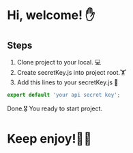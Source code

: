 # Hi, welcome! ✋

## Steps
1. Clone project to your local. 💻
2. Create secretKey.js into project root.🏋️️
3. Add this lines to your secretKey.js 📝
```javascript
export default 'your api secret key';
```

Done.🎖️ You ready to start project. 
# Keep enjoy!🥳🎉
